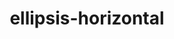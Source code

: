 ---
title: ellipsis-horizontal
unicode_regular: 
unicode_bold: 
unicode_solid: \eb1c
unicode_brand: 
---